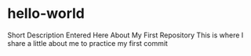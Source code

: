 # hello-world
Short Description Entered Here About My First Repository 
This is where I share a little about me to practice my first commit 
